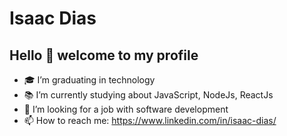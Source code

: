 
<!--
**isaacdias/isaacdias** is a ✨ _special_ ✨ repository because its `README.md` (this file) appears on your GitHub profile.

Here are some ideas to get you started:


- 🔭 I’m currently working on ...
- 🌱 I’m currently learning ...
- 👯 I’m looking to collaborate on ...
- 🤔 I’m looking for help with ...
- 💬 Ask me about ...
- 📫 How to reach me: ...
- 😄 Pronouns: ...
- ⚡ Fun fact: ...
-->

# Isaac Dias 
## Hello :wave: welcome to my profile


- :mortar_board: I’m graduating in technology
- :books: I’m currently studying about JavaScript, NodeJs, ReactJs
- 🤔 I’m looking for a job with software development
- 📫 How to reach me: https://www.linkedin.com/in/isaac-dias/


